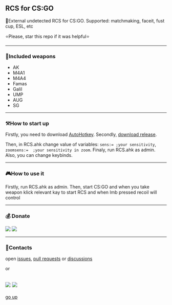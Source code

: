 <a id ="up"></a>
RCS for CS:GO
---
💉External undetected RCS for CS:GO. Supported: matchmaking, faceit, fust cup, ESL, etc

⭐Please, star this repo if it was helpful⭐

---
### 🔫Included weapons
- AK
- M4A1
- M4A4
- Famas
- Galil
- UMP
- AUG
- SG

---
### ⚒How to start up

Firstly, you need to download [AutoHotkey](https://www.autohotkey.com/download/ahk-install.exe). Secondly, [download release](https://github.com/Nick-Vinesmoke/RCS-csgo/releases/tag/RCS). 

Then, in RCS.ahk change value of variables: `sens:= ;your sensitivity`, `zoomsens:=  ;your sensitivity in zoom`. Finaly, run RCS.ahk as admin.
Also, you can change keybinds.

---
### 🎮How to use it
Firstly, run RCS.ahk as admin. Then, start CS:GO and when you take weapon klick relevant kay to start RCS and when lmb pressed recoil will control

---
### 💰 Donate
   <a href="https://www.donationalerts.com/r/nick_vinesmoke"><img src="https://img.shields.io/badge/Donationalerts-F37623?style=for-the-badge&logo=Cash%20App&logoColor=white"></a>
   <a href="https://patreon.com/NickVinesmoke"><img src="https://img.shields.io/badge/Patreon-F96854?style=for-the-badge&logo=patreon&logoColor=white"></a>

---
### 📲Contacts
open [issues](https://github.com/Nick-Vinesmoke/The-Murk-stealer/issues), [pull requests](https://github.com/Nick-Vinesmoke/The-Murk-stealer/pulls) or [discussions](https://github.com/Nick-Vinesmoke/The-Murk-stealer/discussions)

or 

<a href="https://github.com/Nick-Vinesmoke"><img src="https://img.shields.io/badge/GitHub-100000?style=for-the-badge&logo=github&logoColor=white"></a>
   <a href="https://discordapp.com/users/798503509522645012/"><img src="https://img.shields.io/badge/Discord-003E54?style=for-the-badge&logo=Discord&logoColor=white"></a>
---
[go up](#up)
